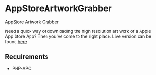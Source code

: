 AppStoreArtworkGrabber
======================

AppStore Artwork Grabber

Need a quick way of downloading the high resolution art work of a Apple App Store App? Then you've come to the right place.  Live version can be found [here](http://hayd.io/AppStoreArtwork/)

Requirements
---
* PHP-APC
